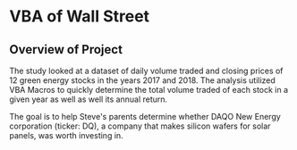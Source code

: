# VBA of Wall Street

## Overview of Project
<p>
The study looked at a dataset of daily volume traded and closing prices of 12 green energy stocks in the years 2017 and 2018. The analysis utilized VBA Macros to quickly determine the total volume traded of each stock in a given year as well as well its annual return. 
</p>
<p>
The goal is to help Steve's parents   determine whether DAQO New Energy corporation (ticker: DQ), a company that makes silicon wafers for solar panels, was worth investing in. 
</p>

















